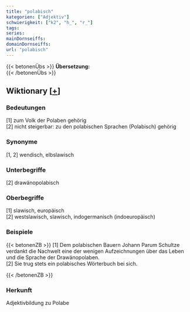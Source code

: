 ```yaml
---
title: "polabisch"
kategorien: ["Adjektiv"]
schwierigkeit: ["k2", "h_", "r_"]
tags:
series:
mainDornseiffs:
domainDornseiffs:
url: "polabisch"
---
```


{{< betonenÜbs >}}
**Übersetzung:**  
{{< /betonenÜbs >}}

## Wiktionary [[+](https://de.wiktionary.org/wiki/polabisch)]

### Bedeutungen
[1] zum Volk der Polaben gehörig  
[2] nicht steigerbar: zu den polabischen Sprachen (Polabisch) gehörig  

### Synonyme
[1, 2]  wendisch, elbslawisch  

### Unterbegriffe
[2] drawänopolabisch  

### Oberbegriffe
[1] slawisch, europäisch  
[2] westslawisch, slawisch, indogermanisch (indoeuropäisch)  

### Beispiele
{{< betonenZB >}}
[1] Dem polabischen Bauern Johann Parum Schultze verdankt die Nachwelt eine der wenigen Aufzeichnungen über das Leben und die Sprache der Drawänopolaben.  
[2] Sie trug stets ein polabisches Wörterbuch bei sich.  

{{< /betonenZB >}}
### Herkunft
Adjektivbildung zu Polabe  


